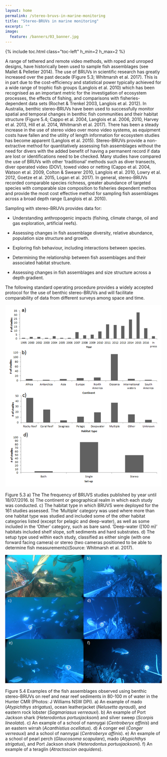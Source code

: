 ```yaml
---
layout: home
permalink: /stereo-bruvs-in-marine-monitoring
title: "Stereo-BRUVs in marine monitoring"
excerpt: ""
image:
  feature: /banners/03_banner.jpg
---
```

{% include toc.html class="toc-left" h_min=2 h_max=2 %}

A range of tethered and remote video methods, with roped and unroped designs, have historically been used to sample fish assemblages (see Mallet & Pelletier 2014). The use of BRUVs in scientific research has greatly increased over the past decade (Figure 5.3; Whitmarsh et al. 2017). This is in part due to the cost-efficiency and statistical power typically achieved for a wide range of trophic fish groups (Langlois et al. 2010) which has been recognised as an important metric for the investigation of ecosystem processes, the effects of fishing, and comparisons with fisheries-dependent data sets (Rochet & Trenkel 2003, Langlois et al. 2012). In Australia, benthic stereo-BRUVs have been used to successfully monitor spatial and temporal changes in benthic fish communities and their habitat structure (Figure 5.4; Cappo et al. 2004, Langlois et al. 2006, 2010, Harvey et al. 2013, Hill et al. 2014, Whitmarsh et al. 2017). There has been a steady increase in the use of stereo video over mono video systems, as equipment costs have fallen and the utility of length information for ecosystem studies has become apparent (Langlois et al. 2015). Stereo-BRUVs provide a non-extractive method for quantitatively assessing fish assemblages without the need for divers with the added benefit of having a permanent record if data are lost or identifications need to be checked. Many studies have compared the use of BRUVs with other ‘traditional’ methods such as diver transects, diver operated video (DOV), towed video or netting (Cappo et al. 2004, Watson et al. 2009, Colton & Swearer 2010, Langlois et al. 2010, Lowry et al. 2012, Goetze et al. 2015, Logan et al. 2017). In general, stereo-BRUVs recorded comparable species richness, greater abundance of targeted species with comparable size composition to fisheries dependent methos and provide the most cost effective method for sampling fish assemblages across a broad depth range (Langlois et al. 2010).

Sampling with stereo-BRUVs provides data for:

* Understanding anthropogenic impacts (fishing, climate change, oil and gas exploration, artificial reefs).

* Assessing changes in fish assemblage diversity, relative abundance, population size structure and growth.

* Exploring fish behaviour, including interactions between species.

* Determining the relationship between fish assemblages and their associated habitat structure.

* Assessing changes in fish assemblages and size structure across a depth gradient.

 

The following standard operating procedure provides a widely accepted protocol for the use of benthic stereo-BRUVs and will facilitate comparability of data from different surveys among space and time.

![image alt text](/images/figures/image_5.3.png)

Figure 5.3 a) The The frequency of BRUVS studies published by year until 18/07/2016. b) The continent or geographical realm in which each study was conducted. c) The habitat type in which BRUVS were deployed for the 161 studies assessed. The ‘Multiple’ category was used where more than one habitat type was studied and included some of the other habitat categories listed (except for pelagic and deep-water), as well as some included in the ‘Other’ category, such as bare sand. ‘Deep-water ([100 m)’ habitats included shelf slope, soft sediments and hard substrates. d) The setup type used within each study, classified as either single (with one forward facing camera) or stereo (two cameras positioned to be able to determine fish measurements)(Source: Whitmarsh et al. 2017).

![image alt text](/images/figures/image_5.4.png)

Figure 5.4 Examples of the fish assemblages observed using benthic stereo-BRUVs on reef and near reef sediments in 80-100 m of water in the Hunter CMR (Photos: J Williams NSW DPI). a) An example of mado (*Atypichthys strigatus*), ocean leatherjacket (*Nelusetta ayraudi*), and eastern rock lobster (*Sagmariasus verreauxi*). b) An example of Port Jackson shark (*Heterodontus portusjacksoni*) and silver sweep (*Scorpis lineolata*). c) An example of a school of nannygai (*Centroberyx affinis*) and an eastern wirrah (*Acanthistius ocellatus*). d) A conger eel (*Conger verreauxi*) and a school of nannygai (*Centroberyx affinis*). e) An example of a school of pearl perch (*Glaucosoma scapulare*), mado (*Atypichthys strigatus*), and Port Jackson shark (*Heterodontus portusjacksoni*). f) An example of a teraglin (*Atractoscion aequidens*).

